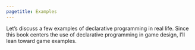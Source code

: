 ```yaml
---
pagetitle: Examples
---
```


Let’s discuss a few examples of declarative programming in real life.  Since this book centers the use of declarative programming in game design, I’ll lean toward game examples.